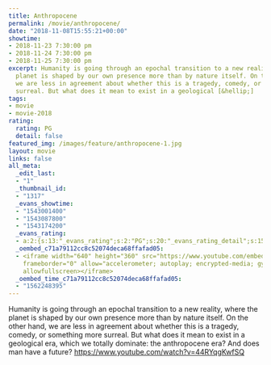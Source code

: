 ```yaml
---
title: Anthropocene
permalink: /movie/anthropocene/
date: "2018-11-08T15:55:21+00:00"
showtime:
- 2018-11-23 7:30:00 pm
- 2018-11-24 7:30:00 pm
- 2018-11-25 7:30:00 pm
excerpt: Humanity is going through an epochal transition to a new reality, where the
  planet is shaped by our own presence more than by nature itself. On the other hand,
  we are less in agreement about whether this is a tragedy, comedy, or something more
  surreal. But what does it mean to exist in a geological [&hellip;]
tags:
- movie
- movie-2018
rating:
  rating: PG
  detail: false
featured_img: /images/feature/anthropocene-1.jpg
layout: movie
links: false
all_meta:
  _edit_last:
  - "1"
  _thumbnail_id:
  - "1317"
  _evans_showtime:
  - "1543001400"
  - "1543087800"
  - "1543174200"
  _evans_rating:
  - a:2:{s:13:"_evans_rating";s:2:"PG";s:20:"_evans_rating_detail";s:15:"Coarse Language";}
  _oembed_c71a79112cc8c52074deca68ffafad05:
  - <iframe width="640" height="360" src="https://www.youtube.com/embed/44RYqgKwfSQ?feature=oembed"
    frameborder="0" allow="accelerometer; autoplay; encrypted-media; gyroscope; picture-in-picture"
    allowfullscreen></iframe>
  _oembed_time_c71a79112cc8c52074deca68ffafad05:
  - "1562248395"
---
```


Humanity is going through an epochal transition to a new reality, where the planet is shaped by our own presence more than by nature itself. On the other hand, we are less in agreement about whether this is a tragedy, comedy, or something more surreal. But what does it mean to exist in a geological era, which we totally dominate: the anthropocene era? And does man have a future? https://www.youtube.com/watch?v=44RYqgKwfSQ